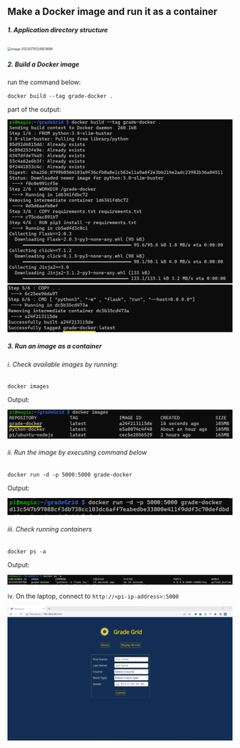 ## Make a Docker image and run it as a container

##### 1. Application directory structure

<img src="C:/Users/jolly/AppData/Roaming/Typora/typora-user-images/image-20230715124853698.png" alt="image-20230715124853698" style="zoom:50%;" />



##### 2. Build a Docker image

run the command below:

```
docker build --tag grade-docker .
```

part of the output:

<img src="assets/image-20230715125418461.png" alt="image-20230715125418461" style="zoom:50%;" />

<img src="assets/image-20230715125824080.png" alt="image-20230715125824080" style="zoom:50%;" />



##### 3. Run an image as a container

###### i. Check available images by running:

```
docker images
```

Output:

<img src="assets/image-20230715130247437.png" alt="image-20230715130247437" style="zoom:50%;" />



###### ii. Run the image by executing command below

```
docker run -d -p 5000:5000 grade-docker
```

Output:

<img src="assets/image-20230715130716660.png" alt="image-20230715130716660" style="zoom:50%;" />



###### iii. Check running containers

```
docker ps -a
```

Output:

![image-20230715131403652](assets/image-20230715131403652.png)



iv. On the laptop, connect to `http://<pi-ip-address>:5000`

![image-20230715132000013](assets/image-20230715132000013.png)